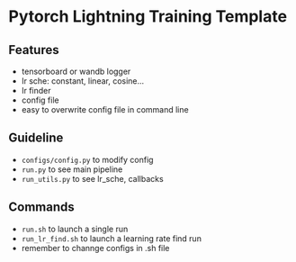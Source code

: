 # Pytorch Lightning Training Template
## Features
* tensorboard or wandb logger
* lr sche: constant, linear, cosine...
* lr finder
* config file 
* easy to overwrite config file in command line

## Guideline
* `configs/config.py` to modify config
* `run.py` to see main pipeline
* `run_utils.py` to see lr_sche, callbacks

## Commands
* `run.sh` to launch a single run
* `run_lr_find.sh` to launch a learning rate find run
* remember to channge configs in .sh file